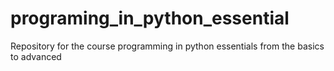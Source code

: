 # programing_in_python_essential
Repository for the course programming in python essentials from the basics to advanced
